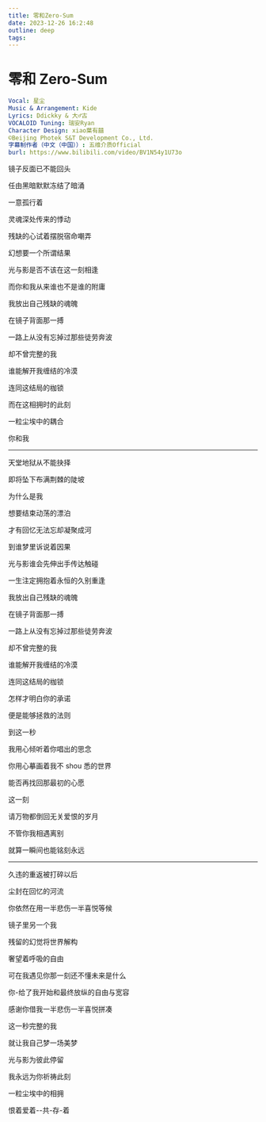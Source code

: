 ```yaml
---
title: 零和Zero-Sum
date: 2023-12-26 16:2:48
outline: deep
tags:
---
```


# 零和 Zero-Sum

```yml
Vocal: 星尘
Music & Arrangement: Kide
Lyrics: Ddickky & 大♂古
VOCALOID Tuning: 瑞安Ryan
Character Design: xiao葉有囍
©Beijing Photek S&T Development Co., Ltd.
字幕制作者（中文（中国））: 五维介质Official
burl: https://www.bilibili.com/video/BV1N54y1U73o
```

镜子反面已不能回头

任由黑暗默默冻结了暗涌

一意孤行着

灵魂深处传来的悸动

残缺的心试着摆脱宿命嘲弄

幻想要一个所谓结果

光与影是否不该在这一刻相逢

而你和我从来谁也不是谁的附庸

我放出自己残缺的魂魄

在镜子背面那一搏

一路上从没有忘掉过那些徒劳奔波

却不曾完整的我

谁能解开我缠结的冷漠

连同这结局的枷锁

而在这相拥时的此刻

一粒尘埃中的耦合

你和我

---

天堂地狱从不能抉择

即将坠下布满荆棘的陡坡

为什么是我

想要结束动荡的漂泊

才有回忆无法忘却凝聚成河

到谁梦里诉说着因果

光与影谁会先伸出手传达触碰

一生注定拥抱着永恒的久别重逢

我放出自己残缺的魂魄

在镜子背面那一搏

一路上从没有忘掉过那些徒劳奔波

却不曾完整的我

谁能解开我缠结的冷漠

连同这结局的枷锁

怎样才明白你的承诺

便是能够拯救的法则

到这一秒

我用心倾听着你唱出的思念

你用心摹画着我不 shou 悉的世界

能否再找回那最初的心愿

这一刻

请万物都倒回无关爱恨的岁月

不管你我相遇离别

就算一瞬间也能铭刻永远

---

久违的重返被打碎以后

尘封在回忆的河流

你依然在用一半悲伤一半喜悦等候

镜子里另一个我

残留的幻觉将世界解构

奢望着呼吸的自由

可在我遇见你那一刻还不懂未来是什么

你-给了我开始和最终放纵的自由与宽容

感谢你借我一半悲伤一半喜悦拼凑

这一秒完整的我

就让我自己梦一场美梦

光与影为彼此停留

我永远为你祈祷此刻

一粒尘埃中的相拥

恨着爱着--共-存-着
